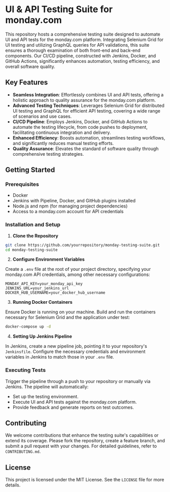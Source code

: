 # UI & API Testing Suite for monday.com

This repository hosts a comprehensive testing suite designed to automate UI and API tests for the monday.com platform. Integrating Selenium Grid for UI testing and utilizing GraphQL queries for API validations, this suite ensures a thorough examination of both front-end and back-end components. Our CI/CD pipeline, constructed with Jenkins, Docker, and GitHub Actions, significantly enhances automation, testing efficiency, and overall software quality.

## Key Features

- **Seamless Integration**: Effortlessly combines UI and API tests, offering a holistic approach to quality assurance for the monday.com platform.
- **Advanced Testing Techniques**: Leverages Selenium Grid for distributed UI testing and GraphQL for efficient API testing, covering a wide range of scenarios and use cases.
- **CI/CD Pipeline**: Employs Jenkins, Docker, and GitHub Actions to automate the testing lifecycle, from code pushes to deployment, facilitating continuous integration and delivery.
- **Enhanced Efficiency**: Boosts automation, streamlines testing workflows, and significantly reduces manual testing efforts.
- **Quality Assurance**: Elevates the standard of software quality through comprehensive testing strategies.

## Getting Started

### Prerequisites

- Docker
- Jenkins with Pipeline, Docker, and GitHub plugins installed
- Node.js and npm (for managing project dependencies)
- Access to a monday.com account for API credentials

### Installation and Setup

1. **Clone the Repository**

```sh
git clone https://github.com/yourrepository/monday-testing-suite.git
cd monday-testing-suite
```

2. **Configure Environment Variables**

Create a `.env` file at the root of your project directory, specifying your monday.com API credentials, among other necessary configurations:

```
MONDAY_API_KEY=your_monday_api_key
JENKINS_URL=your_jenkins_url
DOCKER_HUB_USERNAME=your_docker_hub_username
```

3. **Running Docker Containers**

Ensure Docker is running on your machine. Build and run the containers necessary for Selenium Grid and the application under test:

```sh
docker-compose up -d
```

4. **Setting Up Jenkins Pipeline**

In Jenkins, create a new pipeline job, pointing it to your repository's `Jenkinsfile`. Configure the necessary credentials and environment variables in Jenkins to match those in your `.env` file.

### Executing Tests

Trigger the pipeline through a push to your repository or manually via Jenkins. The pipeline will automatically:

- Set up the testing environment.
- Execute UI and API tests against the monday.com platform.
- Provide feedback and generate reports on test outcomes.

## Contributing

We welcome contributions that enhance the testing suite's capabilities or extend its coverage. Please fork the repository, create a feature branch, and submit a pull request with your changes. For detailed guidelines, refer to `CONTRIBUTING.md`.

## License

This project is licensed under the MIT License. See the `LICENSE` file for more details.
